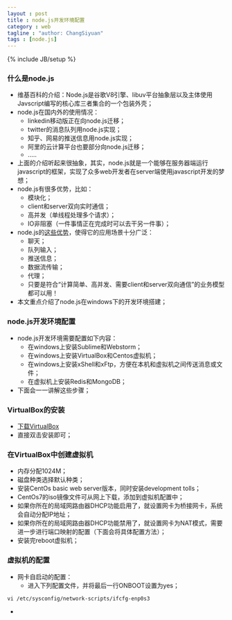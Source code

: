```yaml
---
layout : post
title : node.js开发环境配置
category : web
tagline : "author: ChangSiyuan"
tags : [node.js]
---
```

{% include JB/setup %}

### 什么是node.js
- 维基百科的介绍：Node.js是谷歌V8引擎、libuv平台抽象层以及主体使用Javscript编写的核心库三者集合的一个包装外壳；
- node.js在国内外的使用情况：
  - linkedin移动版正在向node.js迁移；
  - twitter的消息队列用node.js实现；
  - 知乎、网易的推送信息用node.js实现；
  - 阿里的云计算平台也要部分向node.js迁移；
  - .....
- 上面的介绍听起来很抽象，其实，node.js就是一个能够在服务器端运行javascript的框架，实现了众多web开发者在server端使用javascript开发的梦想；
- node.js有很多优势，比如：
  - 模块化；
  - client和server双向实时通信；
  - 高并发（单线程处理多个请求）；
  - IO非阻塞（一件事情正在完成时可以去干另一件事）；
- node.js的[这些优势](http://blog.jobbole.com/53736/)，使得它的应用场景十分广泛：
  - 聊天；
  - 队列输入；
  - 推送信息；
  - 数据流传输；
  - 代理；
  - 只要是符合“计算简单、高并发、需要client和server双向通信”的业务模型都可以用！
- 本文重点介绍了node.js在windows下的开发环境搭建；

### node.js开发环境配置
- node.js开发环境需要配置如下内容：
  - 在windows上安装Sublime和Webstorm；
  - 在windows上安装VirtualBox和Centos虚拟机；
  - 在windows上安装xShell和xFtp，方便在本机和虚拟机之间传送消息或文件；
  - 在虚拟机上安装Redis和MongoDB；
- 下面会一一讲解这些步骤；

### VirtualBox的安装
- [下载VirtualBox](https://www.virtualbox.org/wiki/Downloads)
- 直接双击安装即可；

### 在VirtualBox中创建虚拟机
- 内存分配1024M；
- 磁盘种类选择默认种类；
- 安装CentOs basic web server版本，同时安装development tolls；
- CentOs7的iso镜像文件可从网上下载，添加到虚拟机配置中；
- 如果你所在的局域网路由器DHCP功能启用了，就设置网卡为桥接网卡，系统会自动分配IP地址；
- 如果你所在的局域网路由器DHCP功能禁用了，就设置网卡为NAT模式，需要进一步进行端口映射的配置（下面会将具体配置方法）；
- 安装完reboot虚拟机；

### 虚拟机的配置
- 网卡自启动的配置：
  - 进入下列配置文件，并将最后一行ONBOOT设置为yes；

```
vi /etc/sysconfig/network-scripts/ifcfg-enp0s3
```

- 



